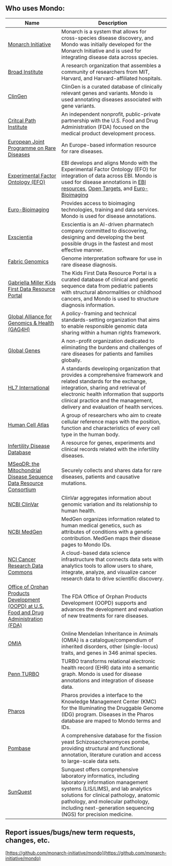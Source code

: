 ---
---
## Who uses Mondo:

Name | Description
-- | -- 
[Monarch Initiative](https://monarchinitiative.org/) | Monarch is a system that allows for cross-species disease discovery, and Mondo was initially developed for the Monarch Initiative and is used for integrating disease data across species. 
[Broad Institute](https://www.broadinstitute.org/) | A research organization that assembles a community of researchers from MIT, Harvard, and Harvard-affiliated hospitals. 
[ClinGen](https://clinicalgenome.org/) | ClinGen is a curated database of clinically relevant genes and variants. Mondo is used annotating diseases associated with gene variants.
[Critcal Path Institute](https://c-path.org/) | An independent nonprofit, public-private partnership with the U.S. Food and Drug Administration (FDA) focused on the medical product development process.
[European Joint Programme on Rare Diseases](https://www.ejprarediseases.org/) | An Europe-based information resource for rare diseases.
[Experimental Factor Ontology (EFO)](https://www.ebi.ac.uk/efo/) | EBI develops and aligns Mondo with the Experimental Factor Ontology (EFO) for integration of data across EBI. Mondo is used for disease annotations in [EBI resources](https://www.ebi.ac.uk/services), [Open Targets](https://www.opentargets.org/), and [Euro-Bioimaging](http://www.eurobioimaging.eu/) 
[Euro-Bioimaging](https://www.eurobioimaging.eu/) | Provides access to bioimaging technologies, training and data services. Mondo is used for disease annotations.
[Exscientia](https://www.exscientia.ai/) | Exscientia is an AI-driven pharmatech company committed to discovering, designing and developing the best possible drugs in the fastest and most effective manner.
[Fabric Genomics](https://fabricgenomics.com/) | Genome interpretation software for use in rare disease diagnosis.
[Gabriella Miller Kids First Data Resource Portal](https://kidsfirstdrc.org/) | The Kids First Data Resource Portal is a curated database of clinical and genetic sequence data from pediatric patients with structural abnormalities or childhood cancers, and Mondo is used to structure diagnosis information.
[Global Alliance for Genomics & Health (GAG4H)](https://www.ga4gh.org/) | A policy-framing and technical standards-setting organization that aims to enable responsible genomic data sharing within a human rights framework.
[Global Genes](https://globalgenes.org/) | A non-profit organization dedicated to eliminating the burdens and challenges of rare diseases for patients and families globally. 
[HL7 International](https://confluence.hl7.org/display/TA/External+Terminologies+-+Information) | A standards developing organization that provides a comprehensive framework and related standards for the exchange, integration, sharing and retrieval of electronic health information that supports clinical practice and the management, delivery and evaluation of health services.
[Human Cell Atlas](https://www.humancellatlas.org/) | A group of researchers who aim to create cellular reference maps with the position, function and characteristics of every cell type in the human body.
[Infertility Disease Database](http://mdl.shsmu.edu.cn/IDDB/module/mainpage/mainpage.jsp) | A resource for genes, experiments and clinical records related with the infertility diseases. 
[MSeqDR: the Mitochondrial Disease Sequence Data Resource Consortium ](https://mseqdr.org/) | Securely collects and shares data for rare diseases, patients and causative mutations.
[NCBI ClinVar](https://www.ncbi.nlm.nih.gov/clinvar/) | ClinVar aggregates information about genomic variation and its relationship to human health.
[NCBI MedGen](https://www.ncbi.nlm.nih.gov/medgen/) | MedGen organizes information related to human medical genetics, such as attributes of conditions with a genetic contribution. MedGen maps their disease pages to Mondo IDs.
[NCI Cancer Research Data Commons](https://datascience.cancer.gov/data-commons) | A cloud-based data science infrastructure that connects data sets with analytics tools to allow users to share, integrate, analyze, and visualize cancer research data to drive scientific discovery.
[Office of Orphan Products Development (OOPD) at U.S. Food and Drug Administration (FDA)](https://www.fda.gov/about-fda/office-clinical-policy-and-programs/office-orphan-products-development) | The FDA Office of Orphan Products Development (OOPD) supports and advances the development and evaluation of new treatments for rare diseases.
[OMIA](https://omia.org) | Online Mendelian Inheritance in Animals (OMIA) is a catalogue/compendium of inherited disorders, other (single-locus) traits, and genes in 346 animal species. 
[Penn TURBO](http://upibi.org/turbo/) | TURBO transforms relational electronic health record (EHR) data into a semantic graph. Mondo is used for disease annotations and integration of disease data.
[Pharos](https://pharos.nih.gov/diseases) | Pharos provides a interface to the Knowledge Management Center (KMC) for the Illuminating the Druggable Genome (IDG) program. Diseases in the Pharos database are maped to Mondo terms and IDs.
[Pombase](https://www.pombase.org/) | A comprehensive database for the fission yeast Schizosaccharomyces pombe, providing structural and functional annotation, literature curation and access to large-scale data sets.
[SunQuest](https://www.sunquestinfo.com/) | Sunquest offers comprehensive laboratory informatics, including laboratory information management systems (LIS/LIMS), and lab analytics solutions for clinical pathology, anatomic pathology, and molecular pathology, including next-generation sequencing (NGS) for precision medicine.

<!---- [Ancestry](https://support.ancestry.com/s/article/Disease-Condition-Catalog-Powered-by-MONDO)--->

## Report issues/bugs/new term requests, changes, etc.

[https://github.com/monarch-initiative/mondo](https://github.com/monarch-initiative/mondo)
